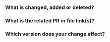 <!--Thanks for your contribution to TiDB documentation. See [CONTRIBUTING](https://github.com/pingcap/community/blob/master/CONTRIBUTING.md) before filing this PR.-->

### What is changed, added or deleted? <!--Required-->

<!--Tell us what you did and why.-->

### What is the related PR or file link(s)? <!--Write "N/A" or remove this item if it is not applicable-->

<!--Provide a reference link that is related to your change. For example, a link in the pingcap/docs repository. -->

### Which version does your change affect? <!--Required; write "N/A" if it is not applicable-->

<!--Specify the version or versions that your change affect by adding a label at the right-hand side of this page. "dev" indicates the latest development version. "v3.0"/"v2.1" indicates the documentation of TiDB 3.0/2.1. If your change affects multiple versions, please update the documents for ALL the necessary versions.-->

